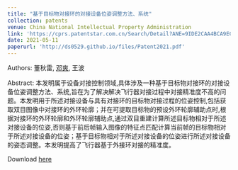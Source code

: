 ```yaml
---
title: "基于目标物对接环的对接设备位姿调整方法、系统"
collection: patents
venue: China National Intellectual Property Administration
link: 'https://cprs.patentstar.com.cn/Search/Detail?ANE=9IDE2CAA4BCA9ECG8DEA7DEABFFABIDA9HEH9BFA1AAAAGGA'
date: 2021-05-11
paperurl: 'http://ds0529.github.io/files/Patent2021.pdf'
---
```


Authors: 董秋雷, <u>邓爽</u>, 王波

Abstract: 本发明属于设备对接控制领域,具体涉及一种基于目标物对接环的对接设备位姿调整方法、系统,旨在为了解决解决飞行器对接过程中对接精准度不高的问题。本发明用于所述对接设备与具有对接环的目标物对接过程的位姿控制,包括获取双目图像中对接环的外环轮廓；并在可提取目标物的预设外环轮廓辅助点时,根据对接环的外环轮廓和外环轮廓辅助点,通过双目重建计算所述目标物相对于所述对接设备的位姿,否则基于前后帧输入图像的特征点匹配计算当前帧的目标物相对于所述对接设备的位姿；基于目标物相对于所述对接设备的位姿进行所述对接设备的姿态调整。本发明提高了飞行器基于外接环对接的精准度。

<p>Download <a href='http://ds0529.github.io/files/Patent2021.pdf'>here</a></p>
